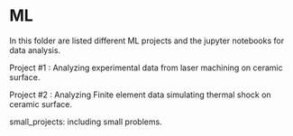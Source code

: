 # ML
In this folder are listed different ML projects and the jupyter notebooks for data analysis.

Project #1 : Analyzing experimental data from laser machining on ceramic surface.

Project #2 : Analyzing Finite element data simulating thermal shock on ceramic surface. 

small_projects: including small problems. 
